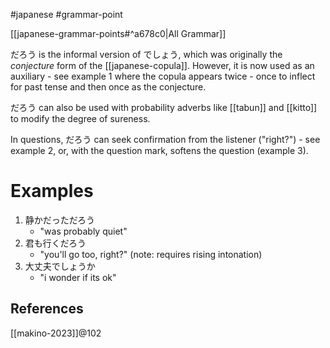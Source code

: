 #japanese #grammar-point 

[[japanese-grammar-points#^a678c0|All Grammar]]

だろう is the informal version of でしょう, which was originally the *conjecture* form of the [[japanese-copula]]. However, it is now used as an auxiliary - see example 1 where the copula appears twice - once to inflect for past tense and then once as the conjecture.

だろう can also be used with probability adverbs like [[tabun]] and [[kitto]] to modify the degree of sureness.

In questions, だろう can seek confirmation from the listener ("right?") - see example 2, or, with the question mark, softens the question (example 3).
# Examples
1. 静かだっただろう
	- "was probably quiet"
2. 君も行くだろう
	- "you'll go too, right?" (note: requires rising intonation)
1. 大丈夫でしょうか
	- "i wonder if its ok"
## References
[[makino-2023]]@102
